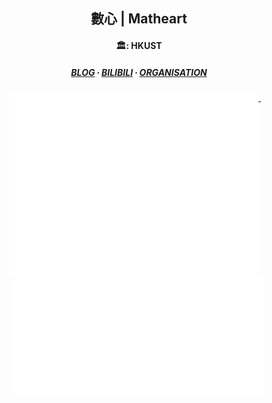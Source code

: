 <h2 align="center"> 數心 | Matheart</h2>

<h4 align="center"> 🏛️: HKUST </h4>

<h5 align="center">
  <a href="https://matheart.github.io">BLOG</a> ∙
  <a href="https://space.bilibili.com/171431343">BILIBILI</a> ∙ 
  <a href="https://github.com/manim-kindergarten">ORGANISATION</a> 
</h5>

<!-- ![Metrics](https://github.com/Matheart/Matheart/blob/master/github-metrics.svg) -->

<p align="center">
  <a href="https://github.com/Matheart">
    <img width="400" align="top" src="https://github.com/Matheart/Matheart/blob/main/metrics.left.svg" />
  </a>
  &emsp;
  <a href="https://github.com/Matheart">
    <img width="400" align="top" src="https://github.com/Matheart/Matheart/blob/main/metrics.right.svg" />
  </a>
</p>
